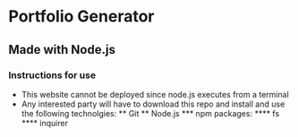 # Portfolio Generator
## Made with Node.js
### Instructions for use
* This website cannot be deployed since node.js executes from a terminal
* Any interested party will have to download this repo and install and use the following technolgies:
** Git
** Node.js
*** npm packages:
**** fs
**** inquirer
